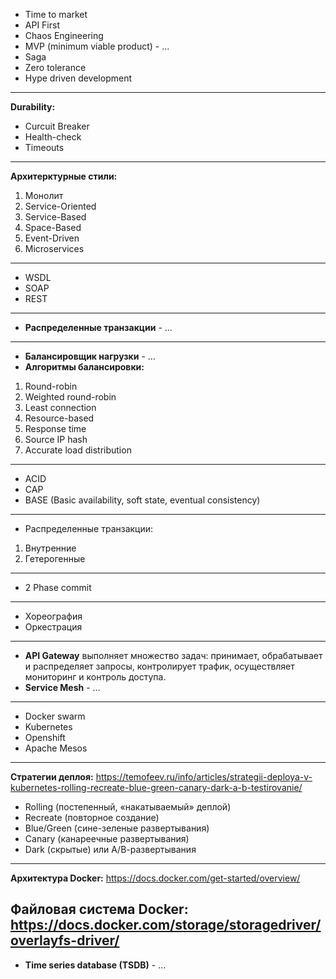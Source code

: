 - Time to market 
- API First
- Chaos Engineering
- MVP (minimum viable product) - ...
- Saga
- Zero tolerance
- Hype driven development
---------------------------------------------
**Durability:**
- Curcuit Breaker
- Health-check
- Timeouts
---------------------------------------------
**Архитерктурные стили:**

1.	Монолит
2.	Service-Oriented
3.	Service-Based
4.	Space-Based
5.	Event-Driven
6.	Microservices
---------------------------------------------
- WSDL
- SOAP
- REST
---------------------------------------------
- **Распределенные транзакции** - ...
---------------------------------------------
- **Балансировщик нагрузки** - ...
- **Алгоритмы балансировки:**
1) Round-robin
2) Weighted round-robin
3) Least connection
4) Resource-based
5) Response time
6) Source IP hash
7) Accurate load distribution
---------------------------------------------
- ACID
- CAP
- BASE (Basic availability, soft state, eventual consistency)
---------------------------------------------
- Распределенные транзакции:
1) Внутренние
2) Гетерогенные
---------------------------------------------
- 2 Phase commit
---------------------------------------------
- Хореография
- Оркестрация
---------------------------------------------
- **API Gateway** выполняет множество задач: принимает, обрабатывает и распределяет запросы, контролирует трафик, осуществляет мониторинг и контроль доступа.
- **Service Mesh** - ...
---------------------------------------------
- Docker swarm
- Kubernetes
- Openshift
- Apache Mesos
---------------------------------------------
**Стратегии деплоя:**
https://temofeev.ru/info/articles/strategii-deploya-v-kubernetes-rolling-recreate-blue-green-canary-dark-a-b-testirovanie/

- Rolling (постепенный, «накатываемый» деплой)
- Recreate (повторное создание)
- Blue/Green (сине-зеленые развертывания)
- Canary (канареечные развертывания)
- Dark (скрытые) или А/В-развертывания
---------------------------------------------
**Архитектура Docker:**
https://docs.docker.com/get-started/overview/

**Файловая система Docker:**
https://docs.docker.com/storage/storagedriver/overlayfs-driver/
---------------------------------------------
- **Time series database (TSDB)** - ...
